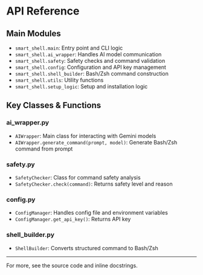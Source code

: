 # API Reference

## Main Modules

- `smart_shell.main`: Entry point and CLI logic
- `smart_shell.ai_wrapper`: Handles AI model communication
- `smart_shell.safety`: Safety checks and command validation
- `smart_shell.config`: Configuration and API key management
- `smart_shell.shell_builder`: Bash/Zsh command construction
- `smart_shell.utils`: Utility functions
- `smart_shell.setup_logic`: Setup and installation logic

## Key Classes & Functions

### ai_wrapper.py
- `AIWrapper`: Main class for interacting with Gemini models
- `AIWrapper.generate_command(prompt, model)`: Generate Bash/Zsh command from prompt

### safety.py
- `SafetyChecker`: Class for command safety analysis
- `SafetyChecker.check(command)`: Returns safety level and reason

### config.py
- `ConfigManager`: Handles config file and environment variables
- `ConfigManager.get_api_key()`: Returns API key

### shell_builder.py
- `ShellBuilder`: Converts structured command to Bash/Zsh

---

For more, see the source code and inline docstrings.
